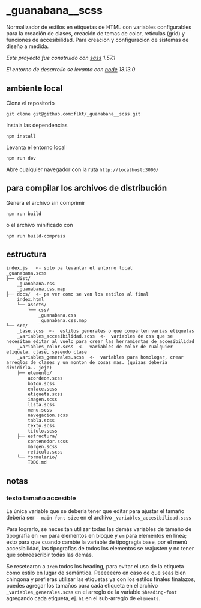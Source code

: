 # _guanabana__scss

Normalizador de estilos en etiquetas de HTML con variables configurables para la creación de clases, creación de temas de color, retículas (grid) y funciones de accesibilidad. 
Para creacion y configuracion de sistemas de diseño a medida.


*Este proyecto fue construido con [sass](https://sass-lang.com/dart-sass) 1.57.1*

*El entorno de desarrollo se levanta con [node](https://nodejs.org/en/) 18.13.0*




## ambiente local
Clona el repositorio
```ssh
git clone git@github.com:flkt/_guanabana__scss.git
```

Instala las dependencias
```ssh
npm install
```

Levanta el entorno local
```ssh
npm run dev
```

Abre cualquier navegador con la ruta `http://localhost:3000/`




## para compilar los archivos de distribución

Genera el archivo sin comprimir
```ssh
npm run build
```

ó el archivo minificado con

```ssh
npm run build-compress
```




## estructura

```text
index.js   <- solo pa levantar el entorno local
_guanabana.scss  
├── dist/
    _guanabana.css
    _guanabana.css.map
├── docs/  <- pa ver como se ven los estilos al final
    index.html
    └── assets/
        └── css/
            _guanabana.css
            _guanabana.css.map
└── src/
    _base.scss  <-  estilos generales o que comparten varias etiquetas
    _variables_accesibilidad.scss  <-  variables de css que se necesitan editar al vuelo para crear las herramientas de accesibilidad
    _variables_color.scss  <-  variables de color de cualquier etiqueta, clase, spseudo clase
    _variables_generales.scss  <-  variables para homologar, crear arreglos de clases y un monton de cosas mas. (quizas deberia dividirla.. jeje)
    ├── elemento/
        acordeon.scss
        boton.scss
        enlace.scss
        etiqueta.scss
        imagen.scss
        lista.scss
        menu.scss
        navegacion.scss
        tabla.scss
        texto.scss
        titulo.scss
    ├── estructura/
        contenedor.scss
        margen.scss
        reticula.scss
    └── formulario/
        TODO.md
```



## notas

### texto tamaño accesible
La única variable que se debería tener que editar para ajustar el tamaño deberia ser `--main-font-size` en el archivo `_variables_accesibilidad.scss`

Para lograrlo, se necesitan utilizar todas las demás variables de tamaño de tipografía en `rem` para elementos en bloque y `em` para elementos en linea; esto para que cuando cambie la variable de tipogragía base, por el menú accesibilidad, las tipografías de todos los elementos se reajusten y no tener que sobreescribir todas las demás.

Se resetearon a `1rem` todos los heading, para evitar el uso de la etiqueta como estilo en lugar de semántica. Peeeeeero en caso de que seas bien chingona y prefieras utilizar las etiquetas ya con los estilos finales finalazos, puedes agregar los tamaños para cada etiqueta en el archivo `_variables_generales.scss` en el arreglo de la variable `$heading-font` agregando cada etiqueta, ej. `h1` en el sub-arreglo de `elements`.

